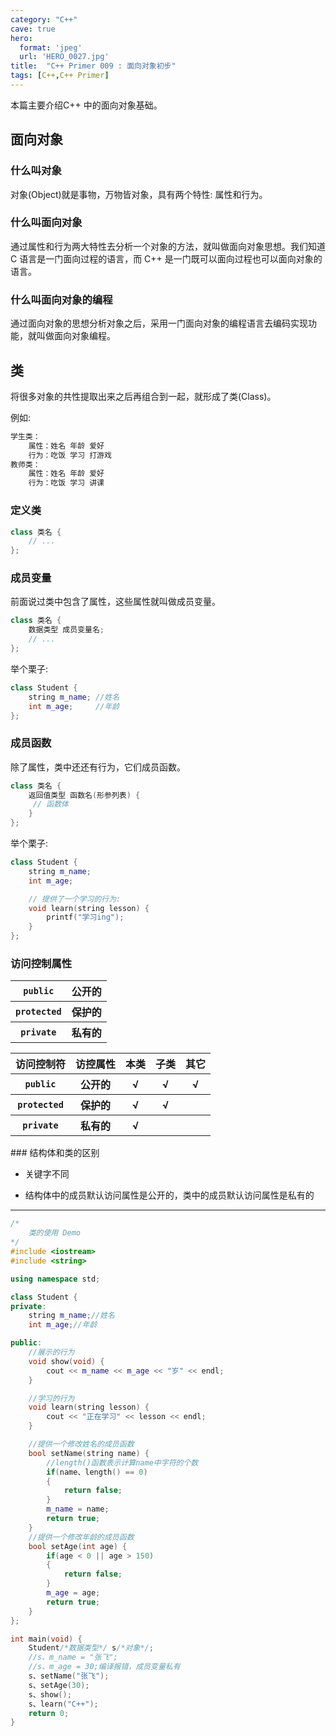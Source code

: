 ```yaml
---
category: "C++"
cave: true
hero:
  format: 'jpeg'
  url: 'HERO_0027.jpg'
title:  "C++ Primer 009 : 面向对象初步"
tags: [C++,C++ Primer]
---
```

本篇主要介绍C++ 中的面向对象基础。

## 面向对象

### 什么叫对象

对象(Object)就是事物，万物皆对象，具有两个特性: 属性和行为。

### 什么叫面向对象

通过属性和行为两大特性去分析一个对象的方法，就叫做面向对象思想。我们知道 C 语言是一门面向过程的语言，而 C++ 是一门既可以面向过程也可以面向对象的语言。

### 什么叫面向对象的编程

通过面向对象的思想分析对象之后，采用一门面向对象的编程语言去编码实现功能，就叫做面向对象编程。

## 类

将很多对象的共性提取出来之后再组合到一起，就形成了类(Class)。

例如:

```cpp
学生类：
	属性：姓名 年龄 爱好
	行为：吃饭 学习 打游戏
教师类：
	属性：姓名 年龄 爱好
	行为：吃饭 学习 讲课
```


### 定义类

```cpp
class 类名 {
	// ...
};
```


### 成员变量

前面说过类中包含了属性，这些属性就叫做成员变量。

```cpp
class 类名 {
	数据类型 成员变量名;
	// ...
};
```

举个栗子:

```cpp
class Student {
	string m_name; //姓名
	int m_age;     //年龄
};
```


### 成员函数

除了属性，类中还还有行为，它们成员函数。

```cpp
class 类名 {
	返回值类型 函数名(形参列表) {
     // 函数体
	}
};
```

举个栗子:

```cpp
class Student {
	string m_name;
	int m_age;

	// 提供了一个学习的行为:
	void learn(string lesson) {
		printf("学习ing");
	}
};
```


### 访问控制属性

<table>
<tr><th><code>public</code></th><th>公开的</th></tr>
<tr><th><code>protected</code></th><th>保护的</th></tr>
<tr><th><code>private</code></th><th>私有的</th></tr>
</table>

<table>
<tr><th>访问控制符</th><th>访控属性</th><th>本类</th><th>子类</th><th>其它</th></tr>
<tr><th><code>public</code></th><th>公开的</th><th>√</th><th>√</th><th>√</th></tr>
<tr><th><code>protected</code></th><th>保护的</th><th>√</th><th>√</th><th></th></tr>
<tr><th><code>private</code></th><th>私有的</th><th>√</th><th></th><th></th></tr>
</table>
### 结构体和类的区别

* 关键字不同

* 结构体中的成员默认访问属性是公开的，类中的成员默认访问属性是私有的

***
```cpp
/*
    类的使用 Demo
*/
#include <iostream>
#include <string>

using namespace std;

class Student {
private:
    string m_name;//姓名
    int m_age;//年龄

public:
    //展示的行为
    void show(void) {
        cout << m_name << m_age << "岁" << endl;
    }

    //学习的行为
    void learn(string lesson) {
        cout << "正在学习" << lesson << endl;
    }

    //提供一个修改姓名的成员函数
    bool setName(string name) {
        //length()函数表示计算name中字符的个数
        if(name、length() == 0)
        {
            return false;
        }
        m_name = name;
        return true;
    }
    //提供一个修改年龄的成员函数
    bool setAge(int age) {
        if(age < 0 || age > 150)
        {
            return false;
        }
        m_age = age;
        return true;
    }
};

int main(void) {
    Student/*数据类型*/ s/*对象*/;
    //s、m_name = "张飞";
    //s、m_age = 30;编译报错，成员变量私有
    s、setName("张飞");
    s、setAge(30);
    s、show();
    s、learn("C++");
    return 0;
}
```




